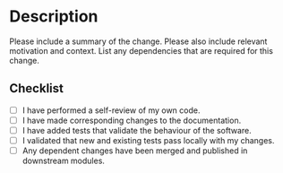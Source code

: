 # Description

Please include a summary of the change. Please also include relevant motivation and context. List any dependencies that are required for this change.

## Checklist

- [ ] I have performed a self-review of my own code.
- [ ] I have made corresponding changes to the documentation.
- [ ] I have added tests that validate the behaviour of the software.
- [ ] I validated that new and existing tests pass locally with my changes.
- [ ] Any dependent changes have been merged and published in downstream modules.
